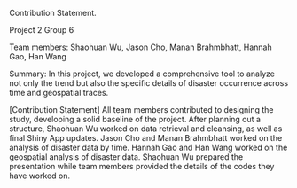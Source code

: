 
Contribution Statement.

Project 2 Group 6

Team members: Shaohuan Wu, Jason Cho, Manan Brahmbhatt, Hannah Gao, Han Wang

Summary: In this project, we developed a comprehensive tool to analyze not only the trend but also the specific details of disaster occurrence across time and geospatial traces. 

[Contribution Statement] All team members contributed to designing the study, developing a solid baseline of the project. After planning out a structure, Shaohuan Wu worked on data retrieval and cleansing, as well as final Shiny App updates. Jason Cho and Manan Brahmbhatt worked on the analysis of disaster data by time. Hannah Gao and Han Wang worked on the geospatial analysis of disaster data. Shaohuan Wu prepared the presentation while team members provided the details of the codes they have worked on.